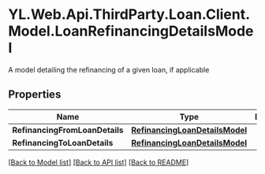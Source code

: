 # YL.Web.Api.ThirdParty.Loan.Client.Model.LoanRefinancingDetailsModel
A model detailing the refinancing of a given loan, if applicable
## Properties

Name | Type | Description | Notes
------------ | ------------- | ------------- | -------------
**RefinancingFromLoanDetails** | [**RefinancingLoanDetailsModel**](RefinancingLoanDetailsModel.md) |  | [optional] 
**RefinancingToLoanDetails** | [**RefinancingLoanDetailsModel**](RefinancingLoanDetailsModel.md) |  | [optional] 

[[Back to Model list]](../README.md#documentation-for-models) [[Back to API list]](../README.md#documentation-for-api-endpoints) [[Back to README]](../README.md)

